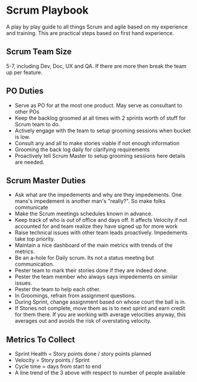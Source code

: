 # Scrum  Playbook
A play by play guide to all things Scrum and agile based on my experience and training. This are practical steps based on first hand experience.

## Scrum Team Size
5-7, including Dev, Doc, UX and QA. If there are more then break the team up per feature.

## PO Duties
- Serve as PO for at the most one product. May serve as consultant to other POs
- Keep the backlog groomed at all times with 2 sprints worth of stuff for Scrum team to do. 
- Actively engage with the team to setup grooming sessions when bucket is low.
- Consult any and all to make stories viable if not enough information
- Grooming the back log daily for clarifying requirements
- Proactively tell Scrum Master to setup grooming sessions here details are needed.

## Scrum Master Duties
- Ask what are the impedements and why are they impedements. One mans's impedement is another man's "really?". So make folks communicate
- Make the Scrum meetings schedules known in advance.
- Keep track of who is out of office and days off. It affects Velocity if not accounted for and team realize they have signed up for more work
- Raise technical issues with other team leads proactively. Impedements take top priority.
- Maintain a nice dashboard of the main metrics with trends of the metrics.
- Be an a-hole for Daily scrum. Its not a status meeting but communication.
- Pester team to mark their stories done if they are indeed done.
- Pester the team member who always says impedements on similar issues.
- Pester the team to help each other.
- In Groomings, refrain from assignment questions.
- During Sprint, change assignment based on whose court the ball is in.
- If Stories not complete, move them as is to next sprint and earn credit for them there. If you are working with average velocities anyway, this averages out and avoids the risk of overstating velocity.

## Metrics To Collect
- Sprint Health = Story points done / story points planned
- Velocity = Story points / Sprint
- Cycle time = days from start to end
- A line trend of the 3 above with respect to number of people available
